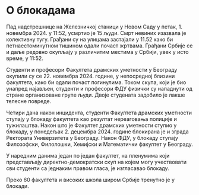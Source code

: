 # О блокадама

Пад надстрешнице на Железничкој станици у Новом Саду у петак, 1. новембра 2024. у 11:52, усмртио је 15 људи. Смрт невиних изазвала је колективну тугу. Грађани су на улицама застајали у 11.52 како би петнаестоминутном тишином одали почаст жртвама. Грађани Србије се и даље редовно окупљају у различитим местима у Србији, увек у исто време, у 11:52.

Студенти и професори Факултета драмских уметности у Београду окупили су се 22. новембра 2024. године, у непосредној близини факултета, како би одали почаст погинулима. Током скупа, који је био унапред најављен, студенти и професори ФДУ физички су нападнути од стране организоване групе људи. Двоје студената задобило је лакше телесне повреде.

Четири дана након инцидента, студенти Факултета драмских уметности ступају у блокаду факултета као резултат нереаговања полиције и тужилаштва. Након што је Факултет драмских уметности ступио у блокаду, у понедељак 2. децембра 2024. године блокирана је и зграда Ректората Универзитета у Београду. Након ФДУ, у блокаду ступају Филозофски, Филолошки, Хемијски и Математички факултет у Београду.

У наредним данима један по један факултет, на пленумима који представљају директно-демократски скуп на којем могу учествовати сви студенти са једнаким правом гласа, је изгласавао блокаду.

Преко 60 факултета и високих школа широм Србије тренутно је у блокади.
